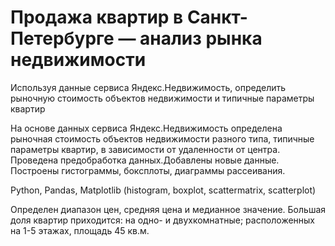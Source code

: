 # Продажа квартир в Санкт-Петербурге — анализ рынка недвижимости

Используя данные сервиса Яндекс.Недвижимость, определить рыночную стоимость объектов недвижимости и типичные параметры квартир

На основе данных сервиса Яндекс.Недвижимость определена рыночная стоимость объектов недвижимости разного типа, типичные параметры квартир, в зависимости от удаленности от центра. Проведена предобработка данных.Добавлены новые данные. Построены гистограммы, боксплоты, диаграммы рассеивания.  

Python, Pandas, Matplotlib (histogram, boxplot, scattermatrix, scatterplot) 

Определен диапазон цен, средняя цена и медианное значение. Большая доля квартир приходится: на одно- и двухкомнатные; расположенных на 1-5 этажах, площадь 45 кв.м.
